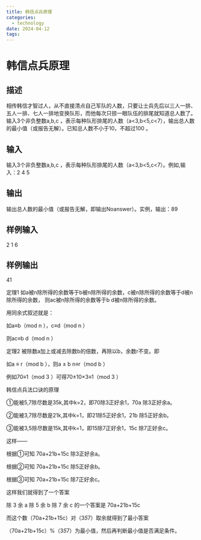 ```yaml
---
title: 韩信点兵原理
categories:
  - technology
date: 2024-04-12
tags:
---
```

# 韩信点兵原理

## 描述

相传韩信才智过人，从不直接清点自己军队的人数，只要让士兵先后以三人一排、五人一排、七人一排地变换队形，而他每次只掠一眼队伍的排尾就知道总人数了。输入3个非负整数a,b,c ，表示每种队形排尾的人数（a<3,b<5,c<7），输出总人数的最小值（或报告无解）。已知总人数不小于10，不超过100 。

## 输入

输入3个非负整数a,b,c ，表示每种队形排尾的人数（a<3,b<5,c<7）。例如,输入：2 4 5

## 输出

输出总人数的最小值（或报告无解，即输出Noanswer）。实例，输出：89

## 样例输入

2 1 6

## 样例输出

41

 

定理1 如a被n除所得的余数等于b被n除所得的余数，c被n除所得的余数等于d被n除所得的余数， 则ac被n除所得的余数等于b d被n除所得的余数。

用同余式叙述就是：

如a≡b（mod n ），c≡d（mod n ）

则ac≡b d（mod n ）
 

定理2 被除数a加上或减去除数b的倍数，再除以b，余数r不变。即

如a ≡ r（mod b ），则a ± b n≡r（mod b ）

例如70≡1（mod 3 ）可得70±10×3≡1（mod 3 ） 

 

韩信点兵法口诀的原理

①能被5,7除尽数是35k,其中k=2，即70除3正好余1，70a 除3正好余a。

②能被3,7除尽数是21k,其中k=1，即21除5正好余1，21b 除5正好余b。

③能被3,5除尽数是15k,其中k=1，即15除7正好余1，15c 除7正好余c。

 

这样——

根据①可知 70a+21b+15c 除3正好余a。

根据②可知 70a+21b+15c 除5正好余b。

根据③可知 70a+21b+15c 除7正好余c。 

这样我们就得到了一个答案  

除 3 余 a 除 5 余 b 除 7 余 c 的一个答案是 70a+21b+15c  

而这个数（70a+21b+15c）对（3*5*7）取余就得到了最小答案  

（70a+21b+15c）%（3*5*7）为最小值，然后再判断最小值是否满足条件。